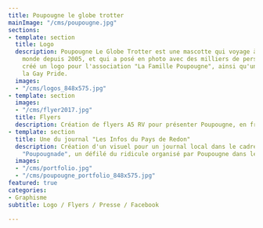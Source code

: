 ```yaml
---
title: Poupougne le globe trotter
mainImage: "/cms/poupougne.jpg"
sections:
- template: section
  title: Logo
  description: Poupougne Le Globe Trotter est une mascotte qui voyage à travers le
    monde depuis 2005, et qui a posé en photo avec des milliers de personnes. J'ai
    créé un logo pour l'association "La Famille Poupougne", ainsi qu'une version pour
    la Gay Pride.
  images:
  - "/cms/logos_848x575.jpg"
- template: section
  images:
  - "/cms/flyer2017.jpg"
  title: Flyers
  description: Création de flyers A5 RV pour présenter Poupougne, en français et anglais.
- template: section
  title: Une du journal "Les Infos du Pays de Redon"
  description: Création d'un visuel pour un journal local dans le cadre de la grande
    "Poupougnade", un défilé du ridicule organisé par Poupougne dans les rues de Redon.
  images:
  - "/cms/portfolio.jpg"
  - "/cms/poupougne_portfolio_848x575.jpg"
featured: true
categories:
- Graphisme
subtitle: Logo / Flyers / Presse / Facebook

---
```

